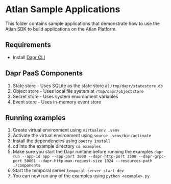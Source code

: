 # Atlan Sample Applications

This folder contains sample applications that demonstrate how to use the Atlan SDK to build applications on the Atlan Platform.

## Requirements
- Install [Dapr CLI](https://docs.dapr.io/getting-started/install-dapr-cli/)

## Dapr PaaS Components
1. State store - Uses SQLite as the state store at `/tmp/dapr/statestore.db`
2. Object store - Uses local file system at `/tmp/dapr/objectstore`
3. Secret store - Uses system environment variables
4. Event store - Uses in-memory event store

## Running examples
1. Create virtual environment using `virtualenv .venv`
2. Activate the virtual environment using `source .venv/bin/activate`
3. Install the dependencies using `poetry install`
4. cd into the example directory `cd examples`
5. Make sure you start the Dapr runtime before running the examples `dapr run --app-id app --app-port 3000 --dapr-http-port 3500 --dapr-grpc-port 50001 --dapr-http-max-request-size 1024 --resources-path ./components`
6. Start the temporal server `temporal server start-dev`
7. You can now run any of the examples using `python <example>.py`
